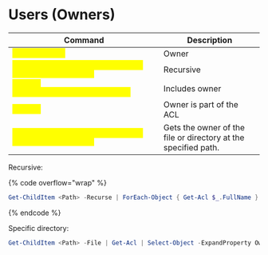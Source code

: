 # Users (Owners)

<table data-header-hidden data-full-width="true"><thead><tr><th>Command</th><th>Description</th></tr></thead><tbody><tr><td><mark style="color:yellow;"><code>dir /q &#x3C;file></code></mark></td><td>Owner</td></tr><tr><td><mark style="color:yellow;"><code>forfiles /S /M "*.*" /C "cmd /c whoami /fo owner %p"</code></mark></td><td>Recursive</td></tr><tr><td><mark style="color:yellow;"><code>icacls "C:\Windows\System32\cmd.exe"</code></mark></td><td>Includes owner</td></tr><tr><td><mark style="color:yellow;"><code>Get-Acl</code></mark></td><td>Owner is part of the ACL</td></tr><tr><td><mark style="color:yellow;"><code>Get-Acl &#x3C;Path> | Select-Object -ExpandProperty Owner</code></mark></td><td>Gets the owner of the file or directory at the specified path.</td></tr></tbody></table>



Recursive:

{% code overflow="wrap" %}
```powershell
Get-ChildItem <Path> -Recurse | ForEach-Object { Get-Acl $_.FullName } | Select-Object Path, Owner
```
{% endcode %}

Specific directory:

```powershell
Get-ChildItem <Path> -File | Get-Acl | Select-Object -ExpandProperty Owner
```
